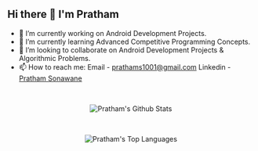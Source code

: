 ## Hi there 👋 I'm Pratham

- 🔭 I’m currently working on Android Development Projects.
- 🌱 I’m currently learning Advanced Competitive Programming Concepts.
- 👯 I’m looking to collaborate on Android Development Projects & Algorithmic Problems.
- 📫 How to reach me: Email - [prathams1001@gmail.com](mailto:prathams1001@gmail.com) Linkedin - [Pratham Sonawane](https://www.linkedin.com/in/pratham-sonawane/)





<br>
<p align="center">
<img align="center" src="https://github-readme-stats.vercel.app/api?username=DADDY-DOUBLESHOT&&show_icons=true&theme=radical" alt="Pratham's Github Stats">


</p>
<br>
<p align="center">
<img align="center" src="https://github-readme-stats.vercel.app/api/top-langs/?username=DADDY-DOUBLESHOT" alt="Pratham's Top Languages">
</p>
<br>









